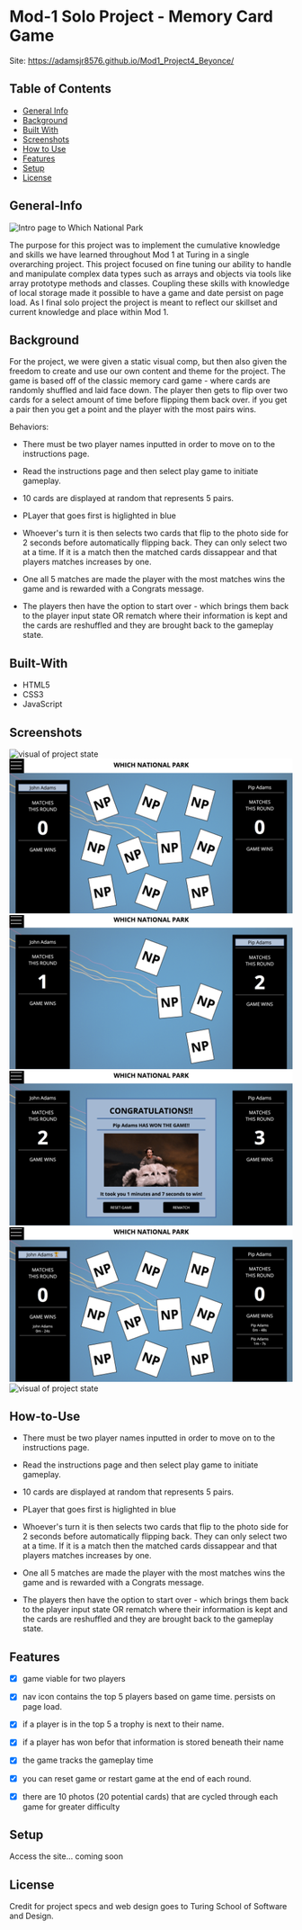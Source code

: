 # Mod-1 Solo Project - Memory Card Game

Site:  https://adamsjr8576.github.io/Mod1_Project4_Beyonce/

## Table of Contents

* [General Info](#General-Info)
* [Background](#Background)
* [Built With](#Built-With)
* [Screenshots](#Screenshots)
* [How to Use](#How-to-Use)
* [Features](#Features)
* [Setup](#Setup)
* [License](#License)

## General-Info

<img src="images/screenshot7.png" alt="Intro page to Which National Park">

The purpose for this project was to implement the cumulative knowledge and skills we have learned throughout Mod 1 at Turing in a single overarching project. This project focused on fine tuning our ability to handle and manipulate complex data types such as arrays and objects via tools like array prototype methods and classes. Coupling these skills with knowledge of local storage made it possible to have a game and date persist on page load. As I final solo project the project is meant to reflect our skillset and current knowledge and place within Mod 1.

## Background

For the project, we were given a static visual comp, but then also given the freedom to create and use our own content and theme for the project. The game is based off of the classic memory card game - where cards are randomly shuffled and laid face down. The player then gets to flip over two cards for a select amount of time before flipping them back over. if you get a pair then you get a point and the player with the most pairs wins.

Behaviors:

- There must be two player names inputted in order to move on to the instructions page. 

- Read the instructions page and then select play game to initiate gameplay.

- 10 cards are displayed at random that represents 5 pairs.

- PLayer that goes first is higlighted in blue

- Whoever's turn it is then selects two cards that flip to the photo side for 2 seconds before automatically flipping back. They can only select two at a time. If it is a match then the matched cards dissappear and that players matches increases by one.

- One all 5 matches are made the player with the most matches wins the game and is rewarded with a Congrats message.

- The players then have the option to start over - which brings them back to the player input state OR rematch where their information is kept and the cards are reshuffled and they are brought back to the gameplay state.

## Built-With

- HTML5
- CSS3
- JavaScript

## Screenshots

<img src="images/screenshot6.png" alt="visual of project state">
<img src="images/screenshot5.png" alt="visual of project state">
<img src="images/screenshot4.png" alt="visual of project state">
<img src="images/screenshot3.png" alt="visual of project state">
<img src="images/screenshot2.png" alt="visual of project state">
<img src="images/screenshot1.png" alt="visual of project state">

## How-to-Use


- There must be two player names inputted in order to move on to the instructions page. 

- Read the instructions page and then select play game to initiate gameplay.

- 10 cards are displayed at random that represents 5 pairs.

- PLayer that goes first is higlighted in blue

- Whoever's turn it is then selects two cards that flip to the photo side for 2 seconds before automatically flipping back. They can only select two at a time. If it is a match then the matched cards dissappear and that players matches increases by one.

- One all 5 matches are made the player with the most matches wins the game and is rewarded with a Congrats message.

- The players then have the option to start over - which brings them back to the player input state OR rematch where their information is kept and the cards are reshuffled and they are brought back to the gameplay state.

## Features

- [x] game viable for two players
- [x] nav icon contains the top 5 players based on game time. persists on page load.
- [x] if a player is in the top 5 a trophy is next to their name.
- [x] if a player has won befor that information is stored beneath their name
- [x] the game tracks the gameplay time
- [x] you can reset game or restart game at the end of each round.
- [x] there are 10 photos (20 potential cards) that are cycled through each game for greater difficulty






## Setup

Access the site... coming soon

## License

Credit for project specs and web design goes to Turing School of Software and Design.
